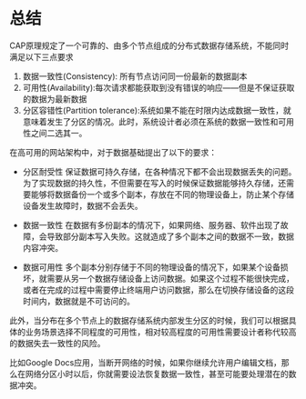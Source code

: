 # 总结

CAP原理规定了一个可靠的、由多个节点组成的分布式数据存储系统，不能同时满足以下三点要求

1. 数据一致性(Consistency): 所有节点访问同一份最新的数据副本
2. 可用性(Availability):每次请求都能获取到没有错误的响应——但是不保证获取的数据为最新数据
3. 分区容错性(Partition tolerance):系统如果不能在时限内达成数据一致性，就意味着发生了分区的情况。此时，系统设计者必须在系统的数据一致性和可用性之间二选其一。

在高可用的网站架构中，对于数据基础提出了以下的要求：

- 分区耐受性
保证数据可持久存储，在各种情况下都不会出现数据丢失的问题。为了实现数据的持久性，不但需要在写入的时候保证数据能够持久存储，还需要能够将数据备份一个或多个副本，存放在不同的物理设备上，防止某个存储设备发生故障时，数据不会丢失。

- 数据一致性
在数据有多份副本的情况下，如果网络、服务器、软件出现了故障，会导致部分副本写入失败。这就造成了多个副本之间的数据不一致，数据内容冲突。

- 数据可用性
多个副本分别存储于不同的物理设备的情况下，如果某个设备损坏，就需要从另一个数据存储设备上访问数据。如果这个过程不能很快完成，或者在完成的过程中需要停止终端用户访问数据，那么在切换存储设备的这段时间内，数据就是不可访问的。


此外，当分布在多个节点上的数据存储系统内部发生分区的时候，我们可以根据具体的业务场景选择不同程度的可用性，相对较高程度的可用性需要设计者称代较高的数据失去一致性的风险。

比如Google Docs应用，当断开网络的时候，如果你继续允许用户编辑文档，那么在网络分区小时以后，你就需要设法恢复数据一致性，甚至可能要处理潜在的数据冲突。
